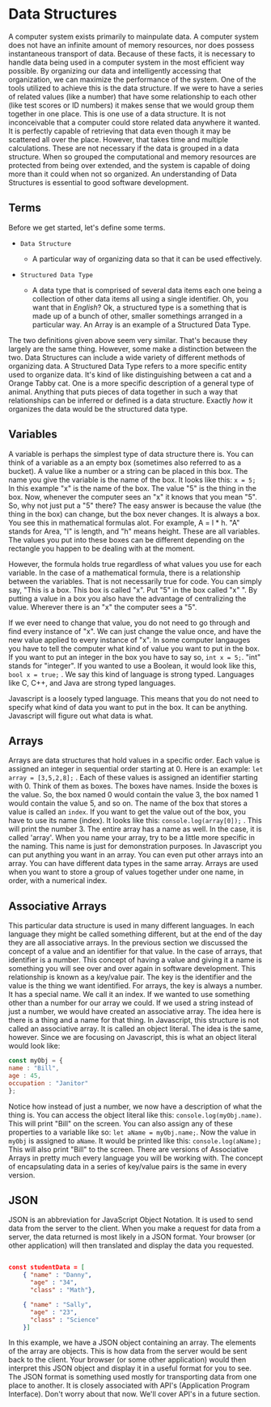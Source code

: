 # Data Structures

A computer system exists primarily to mainpulate data. A computer system does not have an infinite amount of memory resources,
nor does possess instantaneous transport of data. Because of these facts, it is necessary to handle data being used in a
computer system in the most efficient way possible. By organizing our data and intelligently accessing that organization,
we can maximize the performance of the system. One of the tools utilized
to achieve this is the data structure. If we were to have a series of related values (like a number)
that have some relationship to each other (like test scores or ID numbers) it makes sense that we would group them
together in one place.
This is one use of a data structure. It is not inconceivable that a computer could store related data anywhere it wanted.
It is perfectly capable of retrieving that data even though it may be scattered all over the place. However, that takes time
and multiple calculations. These are not necessary if the data is grouped in a data structure. When so grouped the
computational and memory resources are protected from being over extended, and the system is capable of doing
more than it could when not so organized. An understanding of Data Structures is essential to good software development.

## Terms

Before we get started, let's define some terms.

* `Data Structure`

    - A particular way of organizing data so that it can be used effectively.

* `Structured Data Type`

    - A data type that is comprised of several
    data items each one being a collection of other data items all using a single identifier.
    Oh, you want that in *English*?
    Ok, a structured type is a something that
    is made up of a bunch of other, smaller somethings
    arranged in a particular way.
    An Array is an example of a Structured Data Type.

The two definitions given above seem very similar. That's because they largely are the same thing. However,
some make a distinction between the two.
Data Structures can include a wide variety of different methods of organizing data. A Structured Data Type refers to a more
specific entity used to organize data. It's kind of like distinguishing between a cat and a Orange Tabby cat.
One is a more specific description of a general type of animal.
Anything that puts pieces of data together in such a way that
relationships can be inferred or defined is a data structure.
Exactly *how* it organizes the data would be the structured data type.

## Variables

A variable is perhaps the simplest type of data structure there is.
You can think of a variable as a an empty box (sometimes also referred to as a bucket).
A value like a number or a string can be placed in this box. The name you give the variable is the name of the box.
It looks like this: `x = 5;` In this example "x" is the name of the box.
The value "5" is the thing in the box. Now, whenever the computer sees an "x" it knows that you mean "5".
So, why not just put a "5" there? The easy answer is because the value (the thing in the box) can change,
but the box never changes. It is always a box. You see this in mathematical formulas alot. For example, A = l * h.
"A" stands for Area, "l" is length, and "h" means height. These are all variables.
The values you put into these boxes can be different depending on the rectangle you happen to be dealing with at the moment.

However, the formula holds true regardless of what values you use for each variable.
In the case of a mathematical formula, there is a relationship between the variables. That is not necessarily true for code.
You can simply say, "This is a box. This box is called "x". Put "5" in the box called "x" ".
By putting a value in a box you also have the advantage of centralizing the value.
Wherever there is an "x" the computer sees a "5".

If we ever need to change that value, you do not
need to go through and find every instance of "x".
We can just change the value once, and have the new value applied to every instance of "x".
In some computer langauges you have to
tell the computer
what kind of value you want to put in the box.
If you want to put an integer in the box
you have to say so, `int x = 5;`. "int" stands for "integer".
If you wanted to use a Boolean, it would look like this, `bool x = true;` .
We say this kind of language is strong typed.
Languages like C, C++, and Java are strong typed languages.

Javascript is a loosely typed language.
This means that you do not need to specify what kind of data you want to put in the box. It can be anything.
Javascript will figure out what data is what.

## Arrays

Arrays are data structures that hold values in a specific order.
Each value is assigned an integer in sequential order starting at 0.
Here is an example: `let array = [3,5,2,8];` . Each of these values is assigned an identifier starting with 0.
Think of them as boxes. The boxes have names. Inside the boxes is the value.
So, the box named 0 would contain the value 3, the box named 1 would contain the value 5, and so on.
The name of the box that stores a value is called an `index`. If you want to get the value out of the box,
you have to use its name (index). It looks like this: `console.log(array[0]);` . This will print the number 3.
The entire array has a name as well. In the case, it is called 'array'.
When you name your array, try to be a little more specific in the naming. This name is just for demonstration purposes.
In Javascript you can put anything you want in an array. You can even put other arrays into an array.
You can have different data types in the same array.
Arrays are used when you want to store a group of values together under one name, in order, with a numerical index.

## Associative Arrays

This particular data structure is used in many different languages.
In each language they might be called something different, but at the end of the day they are all associative arrays.
In the previous section we discussed the concept of a value and an identifier for that value.
In the case of arrays, that identifier is a number.
This concept of having a value and giving it a name is something you will
see over and over again in software development. This relationship is known as a key/value pair. The key is the identifier
and the value is the thing we want identified. For arrays, the key is always a number.
It has a special name. We call it an index. If we wanted to use something other than a number for our array we could.
If we used a string instead of just a number, we would have created an associative array.
The idea here is there is a thing and a name for that thing.
In Javascript, this structure is not called an associative array.
It is called an object literal. The idea is the same, however.
Since we are focusing on Javascript, this is what an object literal would look like:

```javascript
const myObj = {
name : "Bill",
age : 45,
occupation : "Janitor"
};
```

Notice how instead of just a number, we now have a description of what the thing is.
You can access the object literal like this: `console.log(myObj.name)`. This will print "Bill" on the screen.
You can also assign any of these properties to a variable like so: `let aName = myObj.name;`. Now the value in `myObj`
is assigned to `aName`.
It would be printed like this: `console.log(aName);`
This will also print "Bill" to the screen.
There are versions of Associative Arrays in pretty much every language you will be
working with. The concept of encapsulating data in a series of key/value pairs is the same in every version.

## JSON

JSON is an abbreviation for JavaScript Object Notation. It is used to send data from the server to the client.
When you make a request for data from a server, the data returned is most likely in a JSON format. Your browser
(or other application) will then translated and display the data you requested.

```json

const studentData = [
    { "name" : "Danny",
      "age" : "34",
      "class" : "Math"},

    { "name" : "Sally",
      "age" : "23",
      "class" : "Science"
    }]

```

In this example, we have a JSON object containing an array.
The elements of the array are objects. This is how data from the
server would be sent back to the client. Your browser (or some other application) would then interpret this JSON object and
display it in a useful format for you to see. The JSON format is something used mostly for transporting data from one place
to another. It is closely associated with API's (Application Program Interface).
Don't worry about that now. We'll cover API's in a future section.
